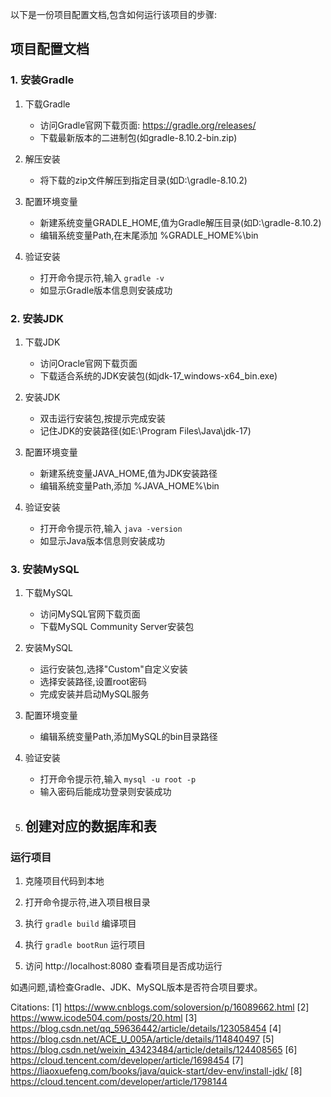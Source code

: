 以下是一份项目配置文档,包含如何运行该项目的步骤:

## 项目配置文档

### 1. 安装Gradle

1. 下载Gradle
    - 访问Gradle官网下载页面: https://gradle.org/releases/
    - 下载最新版本的二进制包(如gradle-8.10.2-bin.zip)

2. 解压安装
    - 将下载的zip文件解压到指定目录(如D:\gradle-8.10.2)

3. 配置环境变量
    - 新建系统变量GRADLE_HOME,值为Gradle解压目录(如D:\gradle-8.10.2)
    - 编辑系统变量Path,在末尾添加 %GRADLE_HOME%\bin

4. 验证安装
    - 打开命令提示符,输入 `gradle -v`
    - 如显示Gradle版本信息则安装成功

### 2. 安装JDK

1. 下载JDK
    - 访问Oracle官网下载页面
    - 下载适合系统的JDK安装包(如jdk-17_windows-x64_bin.exe)

2. 安装JDK
    - 双击运行安装包,按提示完成安装
    - 记住JDK的安装路径(如E:\Program Files\Java\jdk-17)

3. 配置环境变量
    - 新建系统变量JAVA_HOME,值为JDK安装路径
    - 编辑系统变量Path,添加 %JAVA_HOME%\bin

4. 验证安装
    - 打开命令提示符,输入 `java -version`
    - 如显示Java版本信息则安装成功

### 3. 安装MySQL

1. 下载MySQL
    - 访问MySQL官网下载页面
    - 下载MySQL Community Server安装包

2. 安装MySQL
    - 运行安装包,选择"Custom"自定义安装
    - 选择安装路径,设置root密码
    - 完成安装并启动MySQL服务

3. 配置环境变量
    - 编辑系统变量Path,添加MySQL的bin目录路径

4. 验证安装
    - 打开命令提示符,输入 `mysql -u root -p`
    - 输入密码后能成功登录则安装成功

5. 创建对应的数据库和表
   - 
   
### 运行项目

1. 克隆项目代码到本地

2. 打开命令提示符,进入项目根目录

3. 执行 `gradle build` 编译项目

4. 执行 `gradle bootRun` 运行项目

5. 访问 http://localhost:8080 查看项目是否成功运行

如遇问题,请检查Gradle、JDK、MySQL版本是否符合项目要求。

Citations:
[1] https://www.cnblogs.com/soloversion/p/16089662.html
[2] https://www.icode504.com/posts/20.html
[3] https://blog.csdn.net/qq_59636442/article/details/123058454
[4] https://blog.csdn.net/ACE_U_005A/article/details/114840497
[5] https://blog.csdn.net/weixin_43423484/article/details/124408565
[6] https://cloud.tencent.com/developer/article/1698454
[7] https://liaoxuefeng.com/books/java/quick-start/dev-env/install-jdk/
[8] https://cloud.tencent.com/developer/article/1798144